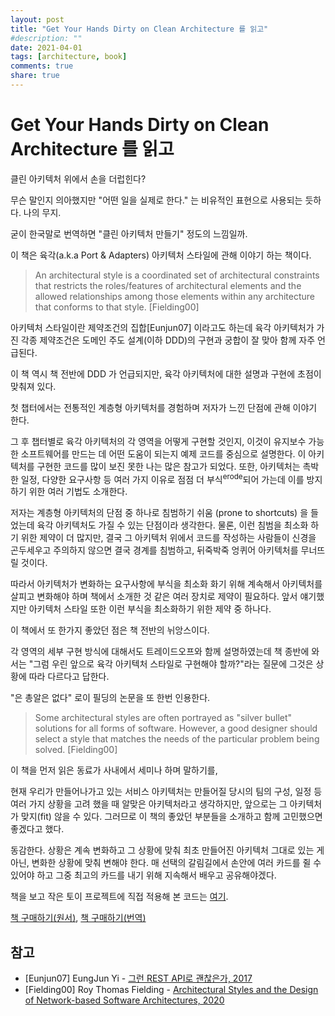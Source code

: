 ```yaml
---
layout: post
title: "Get Your Hands Dirty on Clean Architecture 를 읽고"
#description: ""
date: 2021-04-01
tags: [architecture, book]
comments: true
share: true
---
```


# Get Your Hands Dirty on Clean Architecture 를 읽고

클린 아키텍처 위에서 손을 더럽힌다? 

무슨 말인지 의아했지만 "어떤 일을 실제로 한다." 는 비유적인 표현으로 사용되는 듯하다. 나의 무지. 

굳이 한국말로 번역하면 "클린 아키텍처 만들기" 정도의 느낌일까.

이 책은 육각(a.k.a Port & Adapters) 아키텍처 스타일에 관해 이야기 하는 책이다.

> An architectural style is a coordinated set of architectural constraints that restricts the roles/features of architectural elements and the allowed relationships among those elements within any architecture that conforms to that style. [Fielding00]

아키텍처 스타일이란 제약조건의 집합[Eunjun07] 이라고도 하는데 육각 아키텍처가 가진 각종 제약조건은 도메인 주도 설계(이하 DDD)의 구현과 궁합이 잘 맞아 함께 자주 언급된다.

이 책 역시 책 전반에 DDD 가 언급되지만, 육각 아키텍처에 대한 설명과 구현에 초점이 맞춰져 있다.

첫 챕터에서는 전통적인 계층형 아키텍처를 경험하며 저자가 느낀 단점에 관해 이야기 한다.

그 후 챕터별로 육각 아키텍처의 각 영역을 어떻게 구현할 것인지, 이것이 유지보수 가능한 소프트웨어를 만드는 데 어떤 도움이 되는지 예제 코드를 중심으로 설명한다. 이 아키텍처를 구현한 코드를 많이 보진 못한 나는 많은 참고가 되었다. 또한, 아키텍처는 촉박한 일정, 다양한 요구사항 등 여러 가지 이유로 점점 더 부식<sup>erode</sup>되어 가는데 이를 방지 하기 위한 여러 기법도 소개한다.

저자는 계층형 아키텍처의 단점 중 하나로 침범하기 쉬움 (prone to shortcuts) 을 들었는데 육각 아키텍처도 가질 수 있는 단점이라 생각한다. 물론, 이런 침범을 최소화 하기 위한 제약이 더 많지만, 결국 그 아키텍처 위에서 코드를 작성하는 사람들이 신경을 곤두세우고 주의하지 않으면 결국 경계를 침범하고, 뒤죽박죽 엉퀴어 아키텍처를 무너뜨릴 것이다.

따라서 아키텍처가 변화하는 요구사항에 부식을 최소화 화기 위해 계속해서 아키텍처를 살피고 변화해야 하며 책에서 소개한 것 같은 여러 장치로 제약이 필요하다. 앞서 얘기했지만 아키텍처 스타일 또한 이런 부식을 최소화하기 위한 제약 중 하나다.

이 책에서 또 한가지 좋았던 점은 책 전반의 뉘앙스이다.

각 영역의 세부 구현 방식에 대해서도 트레이드오프와 함께 설명하였는데 책 종반에 와서는 "그럼 우린 앞으로 육각 아키텍처 스타일로 구현해야 할까?"라는 질문에 그것은 상황에 따라 다르다고 답한다.

"은 총알은 없다" 로이 필딩의 논문을 또 한번 인용한다.

> Some architectural styles are often portrayed as "silver bullet" solutions for all forms of software. However, a good designer should select a style that matches the needs of the particular problem being solved. [Fielding00]

이 책을 먼저 읽은 동료가 사내에서 세미나 하며 말하기를,

현재 우리가 만들어나가고 있는 서비스 아키텍처는 만들어질 당시의 팀의 구성, 일정 등 여러 가지 상황을 고려 했을 때 알맞은 아키텍처라고 생각하지만, 앞으로는 그 아키텍처가 맞지(fit) 않을 수 있다. 그러므로 이 책의 좋았던 부분들을 소개하고 함께 고민했으면 좋겠다고 했다.

동감한다. 상황은 계속 변화하고 그 상황에 맞춰 최초 만들어진 아키텍처 그대로 있는 게 아닌, 변화한 상황에 맞춰 변해야 한다. 매 선택의 갈림길에서 손안에 여러 카드를 쥘 수 있어야 하고 그중 최고의 카드를 내기 위해 지속해서 배우고 공유해야겠다.

책을 보고 작은 토이 프로젝트에 직접 적용해 본 코드는 [여기](https://github.com/iamkyu/lucky-money/tree/hexagonal-arch).

[책 구매하기(원서)](https://www.amazon.com/Hands-Dirty-Clean-Architecture-hands-ebook/dp/B07YFS3DNF/ref=sr_1_2?dchild=1&keywords=get+your+hands&qid=1617199975&sr=8-2), [책 구매하기(번역)](https://book.naver.com/bookdb/book_detail.nhn?bid=21294056)




## 참고
- [Eunjun07] EungJun Yi - [그런 REST API로 괜찮은가, 2017](https://slides.com/eungjun/rest#/29)
- [Fielding00] Roy Thomas Fielding - [Architectural Styles and the Design of Network-based Software Architectures, 2020](https://www.ics.uci.edu/~fielding/pubs/dissertation/software_arch.htm#sec_1_5)

